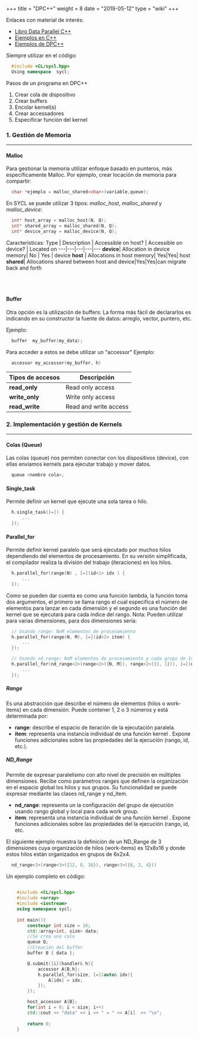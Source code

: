 +++
title = "DPC++"
weight = 8
date = "2019-05-12"
type = "wiki"
+++

  

Enlaces con material de interés:  

- [Libro Data Parallel C++](https://link.springer.com/content/pdf/10.1007%2F978-1-4842-5574-2.pdf)
- [Ejemplos en C++](https://github.com/oneapi-src/oneAPI-samples/tree/master/DirectProgramming/C%2B%2B)
- [Ejemplos de DPC++](https://github.com/oneapi-src/oneAPI-samples/tree/master/DirectProgramming/DPC%2B%2B)

  

Siempre utilizar en el código:
```cpp
  #include <CL/sycl.hpp> 
  Using namespace  sycl;
```

Pasos de un programa en DPC++
1. Crear cola de dispositivo
2. Crear buffers
3. Encolar kernel(s)
5. Crear accessadores
6. Especificar función del kernel

### 1. Gestión de Memoria
------

#### Malloc
Para gestionar la memoria utilizar enfoque basado en punteros, más específicamente Malloc.
Por ejemplo, crear locación de memoria para compartir:

```cpp
  char *ejemplo = malloc_shared<char>(variable,queue);
```
En SYCL se puede utilizar 3 tipos: *malloc_host*, *malloc_shared* y *malloc_device*:

```Cpp
  int* host_array = malloc_host(N, Q);
  int* shared_array = malloc_shared(N, Q);
  int* device_array = malloc_device(N, Q);
```
Características:
Type | Description | Accessible on host? | Accessible on device? | Located on
---|---|---|---|---
**device**| Allocation in device memory| No | Yes | device
**host** | Allocations in host memory| Yes|Yes| host
**shared**| Allocations shared between host and device|Yes|Yes|can migrate back and forth

<br/><br/>

#### Buffer

Otra opción  es  la utilización  de  buffers: 
La forma más fácil de declararlos es indicando en su constructor la fuente de datos: arreglo, vector, puntero, etc.

Ejemplo:
```cpp
  buffer  my_buffer(my_data);
```

Para acceder a estos se debe utilizar un "accessor"
Ejemplo: 
```cpp
  accessor my_accessor(my_buffer, h)
```

| Tipos de accesos | Descripción|
| ---|---|
| **read_only** | Read only access | 
| **write_only** | Write only access |
| **read_write** | Read and write access |

&NewLine;
&NewLine;

### 2. Implementación y gestión de Kernels
------
#### Colas (Queue)
Las colas (queue) nos permiten conectar con los dispositivos (device), con ellas enviamos kernels para ejecutar trabajo y mover datos.
 
```cpp
  queue <nombre cola>;
```

#### Single_task
Permite definir un kernel que ejecute una sola tarea o hilo.

```cpp
  h.single_task([=]) {
	  ...
  });
```

#### Parallel_for
Permite definir kernel paralelo que será ejecutado por muchos hilos dependiendo del elementos de procesamiento. En su versión simplificada, el compilador realiza la división del trabajo (iteraciones) en los hilos.

```cpp
  h.parallel_for(range(N) , [=](id<1> idx ) {
	  ...
  });
```
Como se pueden dar cuenta es como una función lambda, la función toma dos argumentos, el primero se llama rango el cual especifica el número de elementos para lanzar en cada dimensión y el segundo es una función del kernel que se ejecutará para cada índice del rango.
Nota: Pueden utilizar para varias dimensiones, para dos dimensiones sería:
```cpp
  // Usando range: NxM elementos de procesamiento
  h.parallel_for(range(N, M), [=](id<2> item) {
	  ...
  });

  // Usando nd_range: NxM elementos de procesamiento y cada grupo de 1x1
  h.parallel_for(nd_range<2>(range<2>({N, M}), range<2>({1, 1})), [=](nd_item<2> item) {
	  ...
  });
```

##### Range
Es una abstracción que describe el número de elementos (hilos o work-items) en cada dimensión. Puede contener 1, 2 o 3 números y está determinada por:
- **range**: describe el espacio de iteración de la ejecutación paralela.
- **item**: representa una instancia individual de una función kernel . Expone funciones adicionales sobre las propiedades del la ejecución (rango, id, etc.).

##### ND_Range
Permite de expresar paralelismo con alto nivel de precisión en múltiples dimensiones. Recibe como parámetros ranges que definen la organización en el espacio global los hilos y sus grupos. Su funcionalidad se puede expresar mediante las clases nd_range y nd_item.
- **nd_range**: representa un la configuración del grupo de ejecución usando rango global y local para cada work group.
- **item**: representa una instancia individual de una función kernel . Expone funciones adicionales sobre las propiedades del la ejecución (rango, id, etc.

El siguiente ejemplo muestra la definición de un ND_Range de 3 dimensiones cuya organización de hilos (work-items) es 12x8x16 y donde estos hilos están organizados en grupos de 6x2x4.

```cpp
  nd_range<3>(range<3>({12, 8, 16}), range<3>({6, 2, 4}))
```

 Un ejemplo completo en código:
```cpp
   
    #include <CL/sycl.hpp>
    #include <array>
    #include <iostream>
    using namespace sycl;
   
    int main(){
		constexpr int size = 16;
		std::array<int, size> data;
		//Se crea una cola
		queue Q;
		//Creación del buffer
		buffer B { data };

		Q.submit([&](handler& h){
			accessor A{B,h};
			h.parallel_for(size, [=](auto& idx){
				A[idx] = idx;
			});
		});

		host_accessor A{B};
		for(int i = 0; i < size; i++)
		std::cout << "data" << i << " = " << A[i]  << "\n";
		
		return 0;
	}
```